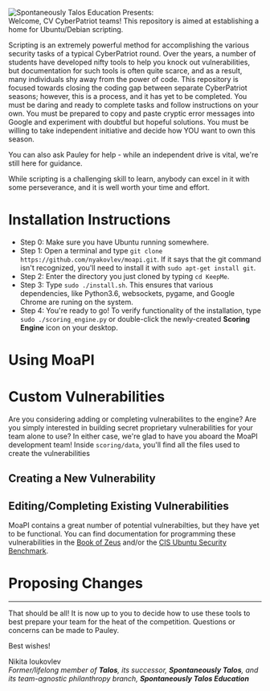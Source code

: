 ![Spontaneously Talos Education Presents:](https://nyakovlev.github.io/images/loadIcon.png "Encroaching upon a perfectly healthy and independent realm of learning since 2015")
<br>
Welcome, CV CyberPatriot teams! This repository is aimed at establishing a home for Ubuntu/Debian scripting.

Scripting is an extremely powerful method for accomplishing the various security tasks of a typical CyberPatriot round. Over the years, a number of students have developed nifty tools to help you knock out vulnerabilities, but documentation for such tools is often quite scarce, and as a result, many individuals shy away from the power of code. This repository is focused towards closing the coding gap between separate CyberPatriot seasons; however, this is a process, and it has yet to be completed. You must be daring and ready to complete tasks and follow instructions on your own. You must be prepared to copy and paste cryptic error messages into Google and experiment with doubtful but hopeful solutions. You must be willing to take independent initiative and decide how YOU want to own this season.

You can also ask Pauley for help - while an independent drive is vital, we're still here for guidance.

While scripting is a challenging skill to learn, anybody can excel in it with some perseverance, and it is well worth your time and effort.

# Installation Instructions
* Step 0: Make sure you have Ubuntu running somewhere.
* Step 1: Open a terminal and type `git clone https://github.com/nyakovlev/moapi.git`. If it says that the git command isn't recognized, you'll need to install it with `sudo apt-get install git`.
* Step 2: Enter the directory you just cloned by typing `cd KeepMe`.
* Step 3: Type `sudo ./install.sh`. This ensures that various dependencies, like Python3.6, websockets, pygame, and Google Chrome are runing on the system.
* Step 4: You're ready to go! To verify functionality of the installation, type `sudo ./scoring_engine.py` or double-click the newly-created **Scoring Engine** icon on your desktop.
# Using MoaPI
# Custom Vulnerabilities
Are you considering adding or completing vulnerabilites to the engine? Are you simply interested in building secret proprietary vulnerabilities for your team alone to use? In either case, we're glad to have you aboard the MoaPI development team!
Inside `scoring/data`, you'll find all the files used to create the vulnerabilities
## Creating a New Vulnerability
## Editing/Completing Existing Vulnerabilities
MoaPI contains a great number of potential vulnerabilties, but they have yet to be functional. You can find documentation for programming these vulnerabilities in the <a href='http://bookofzeus.com/harden-ubuntu/'>Book of Zeus</a> and/or the <a href='https://drive.google.com/file/d/15on6nqADnFPpG7BkF9hpiQgpI0dTQmIP/view?usp=sharing'>CIS Ubuntu Security Benchmark</a>.
# Proposing Changes

---
That should be all! It is now up to you to decide how to use these tools to best prepare your team for the heat of the competition. Questions or concerns can be made to Pauley.

Best wishes!

Nikita Ioukovlev<br>
*Former/lifelong member of **Talos**, its successor, **Spontaneously Talos**, and its team-agnostic philanthropy branch, **Spontaneously Talos Education***
